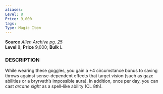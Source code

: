 ```yaml
---
aliases: 
Level: 8 
Price: 9,000 
tags: 
Type: Magic Item
---
```

**Source** _Alien Archive pg. 25_  
**Level** 8; **Price** 9,000; **Bulk** L

### DESCRIPTION

While wearing these goggles, you gain a +4 circumstance bonus to saving throws against sense-dependent effects that target vision (such as gaze abilities or a bryrvath’s impossible aura). In addition, once per day, you can cast _arcane sight_ as a spell-like ability (CL 8th).